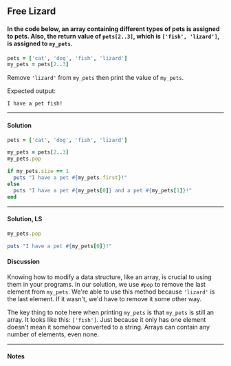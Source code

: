 ## Free Lizard
#### In the code below, an array containing different types of pets is assigned to pets. Also, the return value of `pets[2..3]`, which is `['fish', 'lizard']`, is assigned to `my_pets`.
```ruby
pets = ['cat', 'dog', 'fish', 'lizard']
my_pets = pets[2..3]
```
Remove `'lizard'` from `my_pets` then print the value of `my_pets`.

Expected output:

`I have a pet fish!`
___
#### Solution
```ruby
pets = ['cat', 'dog', 'fish', 'lizard']

my_pets = pets[2..3]
my_pets.pop

if my_pets.size == 1
  puts "I have a pet #{my_pets.first}!"
else
  puts "I have a pet #{my_pets[0]} and a pet #{my_pets[1]}!"
end
```
___
#### Solution, LS
```ruby
my_pets.pop

puts "I have a pet #{my_pets[0]}!"
```
#### Discussion
Knowing how to modify a data structure, like an array, is crucial to using them in your programs. In our solution, we use `#pop` to remove the last element from `my_pets`. We're able to use this method because `'lizard'` is the last element. If it wasn't, we'd have to remove it some other way.

The key thing to note here when printing `my_pets` is that `my_pets` is still an array. It looks like this: `['fish']`. Just because it only has one element doesn't mean it somehow converted to a string. Arrays can contain any number of elements, even none.
___
#### Notes
